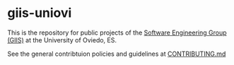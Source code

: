 # giis-uniovi

This is the repository for public projects of the [Software Engineering Group (GIIS)](http://giis.uniovi.es) at the University of Oviedo, ES.

See the general contribtuion policies and guidelines at [CONTRIBUTING.md](CONTRIBUTING.md)
